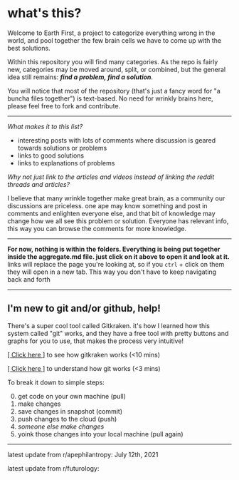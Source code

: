 # what's this?

Welcome to Earth First, a project to categorize everything wrong in the world, and pool together the few brain cells we have to come up with the best solutions.


Within this repository you will find many categories. As the repo is fairly new, categories may be moved around, split, or combined, but the general idea still remains: **_find a problem, find a solution_**.


You will notice that most of the repository (that's just a fancy word for "a buncha files together") is text-based. No need for wrinkly brains here, please feel free to fork and contribute. 


---

_What makes it to this list?_

- interesting posts with lots of comments where discussion is geared towards solutions or problems
- links to good solutions
- links to explanations of problems


_Why not just link to the articles and videos instead of linking the reddit threads and articles?_

I believe that many wrinkle together make great brain, as a community our discussions are priceless. one ape may know something and post in comments and enlighten everyone else, and that bit of knowledge may change how we all see this problem or solution. Everyone has relevant info, this way you can browse the comments for more knowledge. 


---

**For now, nothing is within the folders. Everything is being put together inside the aggregate.md file. just click on it above to open it and look at it.**
links will replace the page you're looking at, so if you `ctrl` + click on them they will open in a new tab. This way you don't have to keep navigating back and forth

---

## I'm new to git and/or github, help!

There's a super cool tool called Gitkraken. it's how I learned how this system called "git" works, and they have a free tool with pretty buttons and graphs for you to use, that makes the process very intuitive!

[[ Click here ]](https://youtu.be/ub9GfRziCtU) to see how gitkraken works (<10 mins)

[[ Click here ]](https://youtu.be/2ReR1YJrNOM) to understand how git works (<3 mins)
       
To break it down to simple steps:

0. get code on your own machine (pull)
0. make changes
0. save changes in snapshot (commit)
0. push changes to the cloud (push)
0. _someone else make changes_
0. yoink those changes into your local machine (pull again)


---

latest update from r/apephilantropy: July 12th, 2021

latest update from r/futurology:
